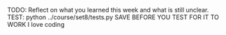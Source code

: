 TODO: Reflect on what you learned this week and what is still unclear.
TEST: python ../course/set8/tests.py
SAVE BEFORE YOU TEST FOR IT TO WORK
I love coding
